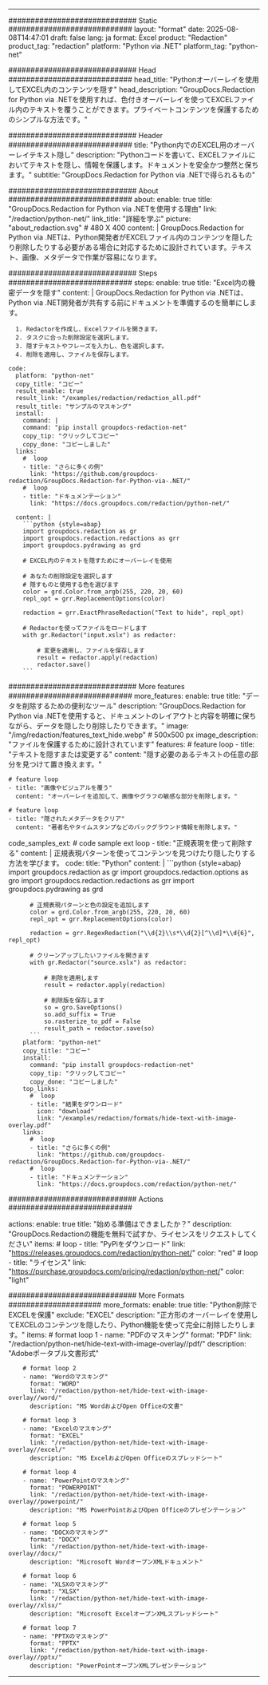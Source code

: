 
---
############################# Static ############################
layout: "format"
date:  2025-08-08T14:47:01
draft: false
lang: ja
format: Excel
product: "Redaction"
product_tag: "redaction"
platform: "Python via .NET"
platform_tag: "python-net"

############################# Head ############################
head_title: "Pythonオーバーレイを使用してEXCEL内のコンテンツを隠す"
head_description: "GroupDocs.Redaction for Python via .NETを使用すれば、色付きオーバーレイを使ってEXCELファイル内のテキストを覆うことができます。プライベートコンテンツを保護するためのシンプルな方法です。"

############################# Header ############################
title: "Python内でのEXCEL用のオーバーレイテキスト隠し" 
description: "Pythonコードを書いて、EXCELファイルにおいてテキストを隠し、情報を保護します。ドキュメントを安全かつ整然と保ちます。"
subtitle: "GroupDocs.Redaction for Python via .NETで得られるもの" 

############################# About ############################
about:
    enable: true
    title: "GroupDocs.Redaction for Python via .NETを使用する理由"
    link: "/redaction/python-net/"
    link_title: "詳細を学ぶ"
    picture: "about_redaction.svg" # 480 X 400
    content: |
       GroupDocs.Redaction for Python via .NETは、Python開発者がEXCELファイル内のコンテンツを隠したり削除したりする必要がある場合に対応するために設計されています。テキスト、画像、メタデータで作業が容易になります。

############################# Steps ############################
steps:
    enable: true
    title: "Excel内の機密データを隠す"
    content: |
      GroupDocs.Redaction for Python via .NETは、Python via .NET開発者が共有する前にドキュメントを準備するのを簡単にします。
      
      1. Redactorを作成し、Excelファイルを開きます。
      2. タスクに合った削除設定を選択します。
      3. 隠すテキストやフレーズを入力し、色を選択します。
      4. 削除を適用し、ファイルを保存します。
   
    code:
      platform: "python-net"
      copy_title: "コピー"
      result_enable: true
      result_link: "/examples/redaction/redaction_all.pdf"
      result_title: "サンプルのマスキング"
      install:
        command: |
        command: "pip install groupdocs-redaction-net"
        copy_tip: "クリックしてコピー"
        copy_done: "コピーしました"
      links:
        #  loop
        - title: "さらに多くの例"
          link: "https://github.com/groupdocs-redaction/GroupDocs.Redaction-for-Python-via-.NET/"
        #  loop
        - title: "ドキュメンテーション"
          link: "https://docs.groupdocs.com/redaction/python-net/"
          
      content: |
        ```python {style=abap}
        import groupdocs.redaction as gr
        import groupdocs.redaction.redactions as grr
        import groupdocs.pydrawing as grd

        # EXCEL内のテキストを隠すためにオーバーレイを使用

        # あなたの削除設定を選択します
        # 隠すものと使用する色を選びます
        color = grd.Color.from_argb(255, 220, 20, 60)
        repl_opt = grr.ReplacementOptions(color)
                
        redaction = grr.ExactPhraseRedaction("Text to hide", repl_opt)

        # Redactorを使ってファイルをロードします
        with gr.Redactor("input.xslx") as redactor:

            # 変更を適用し、ファイルを保存します
            result = redactor.apply(redaction)
            redactor.save()
        ```            


############################# More features ############################
more_features:
  enable: true
  title: "データを削除するための便利なツール"
  description: "GroupDocs.Redaction for Python via .NETを使用すると、ドキュメントのレイアウトと内容を明確に保ちながら、データを隠したり削除したりできます。"
  image: "/img/redaction/features_text_hide.webp" # 500x500 px
  image_description: "ファイルを保護するために設計されています"
  features:
    # feature loop
    - title: "テキストを隠すまたは変更する"
      content: "隠す必要のあるテキストの任意の部分を見つけて置き換えます。"

    # feature loop
    - title: "画像やビジュアルを覆う"
      content: "オーバーレイを追加して、画像やグラフの敏感な部分を削除します。"

    # feature loop
    - title: "隠されたメタデータをクリア"
      content: "著者名やタイムスタンプなどのバックグラウンド情報を削除します。"
      
  code_samples_ext:
    # code sample ext loop
    - title: "正規表現を使って削除する"
      content: |
        正規表現パターンを使ってコンテンツを見つけたり隠したりする方法を学びます。
      code:
        title: "Python"
        content: |
          ```python {style=abap}
          import groupdocs.redaction as gr
          import groupdocs.redaction.options as gro
          import groupdocs.redaction.redactions as grr
          import groupdocs.pydrawing as grd

          # 正規表現パターンと色の設定を追加します
          color = grd.Color.from_argb(255, 220, 20, 60)
          repl_opt = grr.ReplacementOptions(color)

          redaction = grr.RegexRedaction("\\d{2}\\s*\\d{2}[^\\d]*\\d{6}", repl_opt)

          # クリーンアップしたいファイルを開きます
          with gr.Redactor("source.xslx") as redactor:

              # 削除を適用します
              result = redactor.apply(redaction)

              # 削除版を保存します
              so = gro.SaveOptions()
              so.add_suffix = True
              so.rasterize_to_pdf = False
              result_path = redactor.save(so)
          ```
        platform: "python-net"
        copy_title: "コピー"
        install:
          command: "pip install groupdocs-redaction-net"
          copy_tip: "クリックしてコピー"
          copy_done: "コピーしました"
        top_links:
          #  loop
          - title: "結果をダウンロード"
            icon: "download"
            link: "/examples/redaction/formats/hide-text-with-image-overlay.pdf"
        links:
          #  loop
          - title: "さらに多くの例"
            link: "https://github.com/groupdocs-redaction/GroupDocs.Redaction-for-Python-via-.NET/"
          #  loop
          - title: "ドキュメンテーション"
            link: "https://docs.groupdocs.com/redaction/python-net/"


############################# Actions ############################

actions:
  enable: true
  title: "始める準備はできましたか？"
  description: "GroupDocs.Redactionの機能を無料で試すか、ライセンスをリクエストしてください"
  items:
    #  loop
    - title: "PyPiをダウンロード"
      link: "https://releases.groupdocs.com/redaction/python-net/"
      color: "red"
        #  loop
    - title: "ライセンス"
      link: "https://purchase.groupdocs.com/pricing/redaction/python-net/"
      color: "light"


############################# More Formats #####################
more_formats:
    enable: true
    title: "Python削除でEXCELを保護"
    exclude: "EXCEL"
    description: "正方形のオーバーレイを使用してEXCELのコンテンツを隠したり、Python機能を使って完全に削除したりします。"
    items: 
        # format loop 1
        - name: "PDFのマスキング"
          format: "PDF"
          link: "/redaction/python-net/hide-text-with-image-overlay//pdf/"
          description: "Adobeポータブル文書形式"

        # format loop 2
        - name: "Wordのマスキング"
          format: "WORD"
          link: "/redaction/python-net/hide-text-with-image-overlay//word/"
          description: "MS WordおよびOpen Officeの文書"
          
        # format loop 3
        - name: "Excelのマスキング"
          format: "EXCEL"
          link: "/redaction/python-net/hide-text-with-image-overlay//excel/"
          description: "MS ExcelおよびOpen Officeのスプレッドシート"

        # format loop 4
        - name: "PowerPointのマスキング"
          format: "POWERPOINT"
          link: "/redaction/python-net/hide-text-with-image-overlay//powerpoint/"
          description: "MS PowerPointおよびOpen Officeのプレゼンテーション"

        # format loop 5
        - name: "DOCXのマスキング"
          format: "DOCX"
          link: "/redaction/python-net/hide-text-with-image-overlay//docx/"
          description: "Microsoft WordオープンXMLドキュメント"
          
        # format loop 6
        - name: "XLSXのマスキング"
          format: "XLSX"
          link: "/redaction/python-net/hide-text-with-image-overlay//xlsx/"
          description: "Microsoft ExcelオープンXMLスプレッドシート"
          
        # format loop 7
        - name: "PPTXのマスキング"
          format: "PPTX"
          link: "/redaction/python-net/hide-text-with-image-overlay//pptx/"
          description: "PowerPointオープンXMLプレゼンテーション"


---